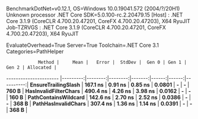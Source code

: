 
BenchmarkDotNet=v0.12.1, OS=Windows 10.0.19041.572 (2004/?/20H1)
Unknown processor
.NET Core SDK=5.0.100-rc.2.20479.15
  [Host]     : .NET Core 3.1.9 (CoreCLR 4.700.20.47201, CoreFX 4.700.20.47203), X64 RyuJIT
  Job-TZRVGS : .NET Core 3.1.9 (CoreCLR 4.700.20.47201, CoreFX 4.700.20.47203), X64 RyuJIT

EvaluateOverhead=True  Server=True  Toolchain=.NET Core 3.1  
Categories=PathHelper  

                Method |     Mean |   Error |  StdDev |  Gen 0 | Gen 1 | Gen 2 | Allocated |
---------------------- |---------:|--------:|--------:|-------:|------:|------:|----------:|
   **EnsureTrailingSlash** | **167.1 ns** | **0.91 ns** | **0.85 ns** | **0.0801** |     **-** |     **-** |     **760 B** |
 **HasInvalidFilterChars** | **490.4 ns** | **4.26 ns** | **3.98 ns** | **0.0162** |     **-** |     **-** |     **160 B** |
  **PathContainsWildcard** | **142.6 ns** | **2.70 ns** | **2.52 ns** | **0.0386** |     **-** |     **-** |     **368 B** |
   **PathHasInvalidChars** | **307.4 ns** | **1.36 ns** | **1.14 ns** | **0.0391** |     **-** |     **-** |     **368 B** |
